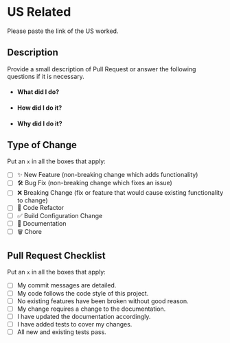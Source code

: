 # US Related

Please paste the link of the US worked.

## Description

Provide a small description of Pull Request or answer the following questions if it is necessary.

- #### What did I do?
- #### How did I do it?
- #### Why did I do it?

## Type of Change

Put an `x` in all the boxes that apply:

- [ ] ✨ New Feature (non-breaking change which adds functionality)
- [ ] 🛠️ Bug Fix (non-breaking change which fixes an issue)
- [ ] ❌ Breaking Change (fix or feature that would cause existing functionality to change)
- [ ] 🧹 Code Refactor
- [ ] ✅ Build Configuration Change
- [ ] 📝 Documentation
- [ ] 🗑️ Chore

## Pull Request Checklist

Put an `x` in all the boxes that apply:

- [ ] My commit messages are detailed.
- [ ] My code follows the code style of this project.
- [ ] No existing features have been broken without good reason.
- [ ] My change requires a change to the documentation.
- [ ] I have updated the documentation accordingly.
- [ ] I have added tests to cover my changes.
- [ ] All new and existing tests pass.
